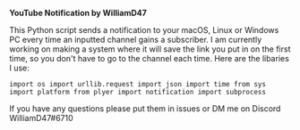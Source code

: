 **YouTube Notification by WilliamD47**

This Python script sends a notification to your macOS, Linux or Windows PC every time an inputted channel gains a subscriber.
I am currently working on making a system where it will save the link you put in on the first time, so you don't have to go to the channel each time.
Here are the libaries I use:

`
    import os
    import urllib.request
    import json
    import time
    from sys import platform
    from plyer import notification
    import subprocess
`

If you have any questions please put them in issues or DM me on Discord WilliamD47#6710